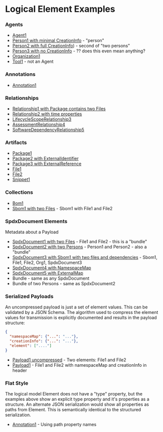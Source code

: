 # Logical Element Examples

### Agents
- [Agent1](examples/agent1.json)
- [Person1 with minimal CreationInfo](examples/person1.json) - "person"
- [Person2 with full CreationInfo](examples/person2.json)) - second of "two persons"
- [Person3 with no CreationInfo](examples/person3.json) - ?? does this even mean anything?
- [Organization1](examples/org1.json)
- [Tool1](examples/tool1.json) - not an Agent

### Annotations
- [Annotation1](examples/annotation1.json)

### Relationships
- [Relationship1 with Package contains two Files](examples/relationship1.json)
- [Relationship2 with time properties](examples/relationship2.json)
- [LifecycleScopeRelationship3](examples/relationship3.json)
- [AssessmentRelationship4](examples/relationship4.json)
- [SoftwareDependencyRelationship5](examples/relationship5.json)

### Artifacts
- [Package1](examples/package1.json)
- [Package2 with ExternalIdentifier](examples/package2.json)
- [Package3 with ExternalReference](examples/package3.json)
- [File1](examples/file1.json)
- [File2](examples/file2.json)
- [Snippet1](examples/snippet1.json)

### Collections
- [Bom1](examples/bom1.json)
- [Sbom1 with two Files](examples/sbom1.json) - Sbom1 with File1 and File2

### SpdxDocument Elements
Metadata about a Payload
- [SpdxDocument1 with two Files](examples/spdx_document1.json) - File1 and File2 - this is a "bundle"
- [SpdxDocument2 with two Persons](examples/spdx_document2.json) - Person1 and Person2 - also a "bundle"
- [SpdxDocument3 with Sbom1 with two files and dependencies](examples/spdx_document3.json) - Sbom1, File1, File2, Org1, SpdxDocument3
- [SpdxDocument4 with NamespaceMap](examples/spdx_document4.json)
- [SpdxDocument5 with ExternalMap](examples/spdx_document5.json)
- Bundle - same as any SpdxDocument
- Bundle of two Persons - same as SpdxDocument2

### Serialized Payloads
An uncompressed payload is just a set of element values.  This can be validated by a JSON Schema.
The algorithm used to compress the element values for transmission is explicitly documented and
results in the payload structure:
```json
{
  "namespaceMap": {"...": "..."},
  "creationInfo": {"...": "..."},
  "element": ["...."]
}
```
- [Payload1 uncompressed](examples/spdx_payload1_uncompressed.json) - Two elements: File1 and File2
- [Payload1](examples/spdx_payload1.json) - File1 and File2 with namespaceMap and creationInfo in header

### Flat Style
The logical model Element does not have a "type" property, but the examples above show an explicit
type property and it's properties as a structure.  An alternate JSON serialization would show all
properties as paths from Element. This is semantically identical to the structured serialization.
- [Annotation1](examples/annotation1_path.json) - Using path property names
